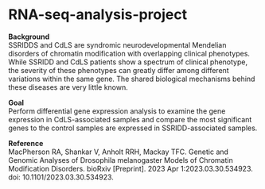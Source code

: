 # RNA-seq-analysis-project

**Background** <br>
SSRIDDS and CdLS are syndromic neurodevelopmental Mendelian disorders of chromatin modification with overlapping clinical phenotypes. While SSRIDD and CdLS patients show a spectrum of clinical phenotype, the severity of these phenotypes can greatly differ among different variations within the same gene. The shared biological mechanisms behind these diseases are very little known. 

**Goal** <br>
Perform differential gene expression analysis to examine the gene expression in CdLS-associated samples and compare the most significant genes to the control samples are expressed in SSRIDD-associated samples. 

**Reference** <br>
MacPherson RA, Shankar V, Anholt RRH, Mackay TFC. Genetic and Genomic Analyses of Drosophila melanogaster Models of Chromatin Modification Disorders. bioRxiv [Preprint]. 2023 Apr 1:2023.03.30.534923. doi: 10.1101/2023.03.30.534923. 
